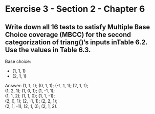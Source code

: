 # Exercise 3 - Section 2 - Chapter 6

## Write down all 16 tests to satisfy Multiple Base Choice coverage (MBCC) for the second categorization of triang()’s inputs inTable 6.2. Use the values in Table 6.3.

Base choice:
- (1, 1, 1)  
- (2, 1, 1)

Answer:
(1, 1, 1); (0, 1, 1); (-1, 1, 1); (2, 1, 1);  
(1, 2, 1); (1, 0, 1); (1, -1, 1);  
(1, 1, 2); (1, 1, 0); (1, 1, -1);  
(2, 0, 1); (2, -1, 1); (2, 2, 1);  
(2, 1, -1); (2, 1, 0); (2, 1, 2).
